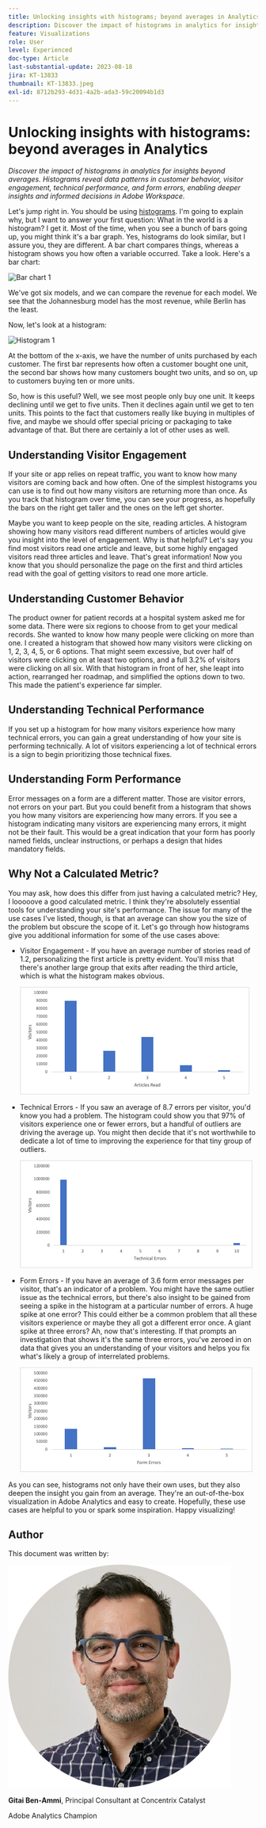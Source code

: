 ```yaml
---
title: Unlocking insights with histograms; beyond averages in Analytics
description: Discover the impact of histograms in analytics for insights beyond averages.
feature: Visualizations
role: User
level: Experienced
doc-type: Article
last-substantial-update: 2023-08-18
jira: KT-13833
thumbnail: KT-13833.jpeg
exl-id: 8712b293-4d31-4a2b-ada3-59c20094b1d3
---
```

# Unlocking insights with histograms: beyond averages in Analytics

_Discover the impact of histograms in analytics for insights beyond averages. Histograms reveal data patterns in customer behavior, visitor engagement, technical performance, and form errors, enabling deeper insights and informed decisions in Adobe Workspace._

Let's jump right in. You should be using [histograms](https://experienceleague.adobe.com/docs/analytics/analyze/analysis-workspace/visualizations/histogram.html). I'm going to explain why, but I want to answer your first question: What in the world is a histogram? I get it. Most of the time, when you see a bunch of bars going up, you might think it's a bar graph. Yes, histograms do look similar, but I assure you, they are different. A bar chart compares things, whereas a histogram shows you how often a variable occurred. Take a look. Here's a bar chart:

![Bar chart 1](assets/bar-chart-1.png)

We've got six models, and we can compare the revenue for each model. We see that the Johannesburg model has the most revenue, while Berlin has the least.

Now, let's look at a histogram:

![Histogram 1](assets/histogram-1.png)

At the bottom of the x-axis, we have the number of units purchased by each customer. The first bar represents how often a customer bought one unit, the second bar shows how many customers bought two units, and so on, up to customers buying ten or more units.

So, how is this useful? Well, we see most people only buy one unit. It keeps declining until we get to five units. Then it declines again until we get to ten units. This points to the fact that customers really like buying in multiples of five, and maybe we should offer special pricing or packaging to take advantage of that. But there are certainly a lot of other uses as well.

## Understanding Visitor Engagement

If your site or app relies on repeat traffic, you want to know how many visitors are coming back and how often. One of the simplest histograms you can use is to find out how many visitors are returning more than once. As you track that histogram over time, you can see your progress, as hopefully the bars on the right get taller and the ones on the left get shorter.

Maybe you want to keep people on the site, reading articles. A histogram showing how many visitors read different numbers of articles would give you insight into the level of engagement. Why is that helpful? Let's say you find most visitors read one article and leave, but some highly engaged visitors read three articles and leave. That's great information! Now you know that you should personalize the page on the first and third articles read with the goal of getting visitors to read one more article.

## Understanding Customer Behavior

The product owner for patient records at a hospital system asked me for some data. There were six regions to choose from to get your medical records. She wanted to know how many people were clicking on more than one. I created a histogram that showed how many visitors were clicking on 1, 2, 3, 4, 5, or 6 options. That might seem excessive, but over half of visitors were clicking on at least two options, and a full 3.2% of visitors were clicking on all six. With that histogram in front of her, she leapt into action, rearranged her roadmap, and simplified the options down to two. This made the patient's experience far simpler.

## Understanding Technical Performance

If you set up a histogram for how many visitors experience how many technical errors, you can gain a great understanding of how your site is performing technically. A lot of visitors experiencing a lot of technical errors is a sign to begin prioritizing those technical fixes.

## Understanding Form Performance

Error messages on a form are a different matter. Those are visitor errors, not errors on your part. But you could benefit from a histogram that shows you how many visitors are experiencing how many errors. If you see a histogram indicating many visitors are experiencing many errors, it might not be their fault. This would be a great indication that your form has poorly named fields, unclear instructions, or perhaps a design that hides mandatory fields.

## Why Not a Calculated Metric?

You may ask, how does this differ from just having a calculated metric? Hey, I looooove a good calculated metric. I think they're absolutely essential tools for understanding your site's performance. The issue for many of the use cases I've listed, though, is that an average can show you the size of the problem but obscure the scope of it. Let's go through how histograms give you additional information for some of the use cases above:

- Visitor Engagement - If you have an average number of stories read of 1.2, personalizing the first article is pretty evident. You'll miss that there's another large group that exits after reading the third article, which is what the histogram makes obvious.

    ![Histogram 2](assets/histogram-2.png)

- Technical Errors - If you saw an average of 8.7 errors per visitor, you'd know you had a problem. The histogram could show you that 97% of visitors experience one or fewer errors, but a handful of outliers are driving the average up. You might then decide that it's not worthwhile to dedicate a lot of time to improving the experience for that tiny group of outliers.

    ![Histogram 3](assets/histogram-3.png)

- Form Errors - If you have an average of 3.6 form error messages per visitor, that's an indicator of a problem. You might have the same outlier issue as the technical errors, but there's also insight to be gained from seeing a spike in the histogram at a particular number of errors. A huge spike at one error? This could either be a common problem that all these visitors experience or maybe they all got a different error once. A giant spike at three errors? Ah, now that's interesting. If that prompts an investigation that shows it's the same three errors, you've zeroed in on data that gives you an understanding of your visitors and helps you fix what's likely a group of interrelated problems.

    ![Histogram 4](assets/histogram-4.png)

As you can see, histograms not only have their own uses, but they also deepen the insight you gain from an average. They're an out-of-the-box visualization in Adobe Analytics and easy to create. Hopefully, these use cases are helpful to you or spark some inspiration. Happy visualizing!

## Author

This document was written by:

![Gitai Ben-Ammi](assets/gitai-headshot.png)

**Gitai Ben-Ammi**, Principal Consultant at Concentrix Catalyst 

Adobe Analytics Champion
